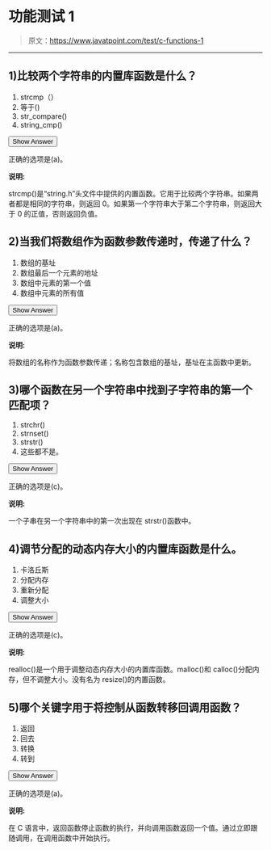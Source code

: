 # 功能测试 1

> 原文：<https://www.javatpoint.com/test/c-functions-1>

* * *

## 1)比较两个字符串的内置库函数是什么？

1.  strcmp（）
2.  等于()
3.  str_compare()
4.  string_cmp()

<button class="showanswer" onclick="showhide(1)">Show Answer</button>

正确的选项是(a)。

**说明:**

strcmp()是“string.h”头文件中提供的内置函数。它用于比较两个字符串。如果两者都是相同的字符串，则返回 0。如果第一个字符串大于第二个字符串，则返回大于 0 的正值，否则返回负值。

## 2)当我们将数组作为函数参数传递时，传递了什么？

1.  数组的基址
2.  数组最后一个元素的地址
3.  数组中元素的第一个值
4.  数组中元素的所有值

<button class="showanswer" onclick="showhide(2)">Show Answer</button>

正确的选项是(a)。

**说明:**

将数组的名称作为函数参数传递；名称包含数组的基址，基址在主函数中更新。

## 3)哪个函数在另一个字符串中找到子字符串的第一个匹配项？

1.  strchr()
2.  strnset()
3.  strstr()
4.  这些都不是。

<button class="showanswer" onclick="showhide(3)">Show Answer</button>

正确的选项是(c)。

**说明:**

一个子串在另一个字符串中的第一次出现在 strstr()函数中。

## 4)调节分配的动态内存大小的内置库函数是什么。

1.  卡洛丘斯
2.  分配内存
3.  重新分配
4.  调整大小

<button class="showanswer" onclick="showhide(4)">Show Answer</button>

正确的选项是(c)。

**说明:**

realloc()是一个用于调整动态内存大小的内置库函数。malloc()和 calloc()分配内存，但不调整大小。没有名为 resize()的内置函数。

## 5)哪个关键字用于将控制从函数转移回调用函数？

1.  返回
2.  回去
3.  转换
4.  转到

<button class="showanswer" onclick="showhide(5)">Show Answer</button>

正确的选项是(a)。

**说明:**

在 C 语言中，返回函数停止函数的执行，并向调用函数返回一个值。通过立即跟随调用，在调用函数中开始执行。